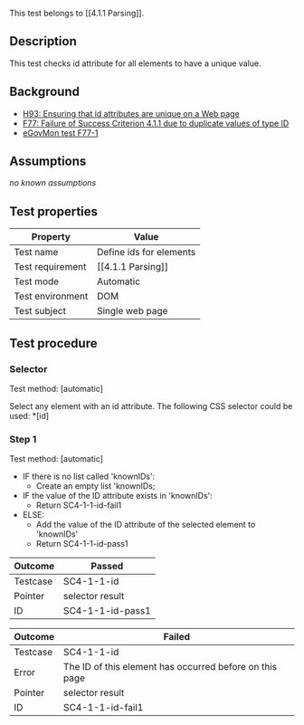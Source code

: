 
This test belongs to [[4.1.1 Parsing]].


## Description
This test checks id attribute for all elements to have a unique value.


## Background
- [H93: Ensuring that id attributes are unique on a Web page](http://www.w3.org/TR/2014/NOTE-WCAG20-TECHS-20140311/H93)
- [F77: Failure of Success Criterion 4.1.1 due to duplicate values of type ID](http://www.w3.org/TR/2014/NOTE-WCAG20-TECHS-20140311/F77)
- [eGovMon test F77-1](http://wiki.egovmon.no/wiki/SC4.1.1#ID:_F77-1)


## Assumptions
*no known assumptions*


## Test properties
| Property          | Value
|-------------------|----
| Test name         | Define ids for elements
| Test requirement  | [[4.1.1 Parsing]]
| Test mode         | Automatic
| Test environment  | DOM
| Test subject      | Single web page


## Test procedure

### Selector
Test method: [automatic]

Select any element with an id attribute. The following CSS selector could be used: *[id]

### Step 1
Test method: [automatic]

- IF there is no list called 'knownIDs':
  - Create an empty list 'knownIDs;
- IF the value of the ID attribute exists in 'knownIDs':
  - Return SC4-1-1-id-fail1
- ELSE:
  - Add the value of the ID attribute of the selected element to 'knownIDs'
  - Return SC4-1-1-id-pass1

| Outcome  | Passed
|----------|-----
| Testcase | SC4-1-1-id
| Pointer  | selector result
| ID       | SC4-1-1-id-pass1

| Outcome  | Failed
|----------|-----
| Testcase | SC4-1-1-id
| Error    | The ID of this element has occurred before on this page
| Pointer  | selector result
| ID       | SC4-1-1-id-fail1
